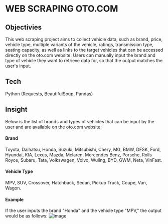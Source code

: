 # WEB SCRAPING OTO.COM
## Objectivies
This web scraping project aims to collect vehicle data, such as brand, price, vehicle type, multiple variants of the vehicle, ratings, transmission type, seating capacity, as well as links to the target vehicles that can be accessed directly on the oto.com website. Users can manually input the brand and type of vehicle they want to retrieve data for, so that the output matches the user's input.
## Tech
Python (Requests, BeautifulSoup, Pandas)
## Insight
Below is the list of brands and types of vehicles that can be input by the user and are available on the oto.com website:
#### Brand 
Toyota, Daihatsu, Honda, Suzuki, Mitsubishi, Chery, MG, BMW, DFSK, Ford, Hyundai, KIA, Lexus, Mazda, Mclaren, Mercendes Benz, Porsche, Rolls Royce, Subaru, Tata, Volkswagen, Volvo, Wuling, BYD, GWM, Neta, VinFast.
#### Vehicle Type
MPV, SUV, Crossover, Hatchback, Sedan, Pickup Truck, Coupe, Van, Wagon.
#### Example
If the user inputs the brand "Honda" and the vehicle type "MPV," the output would be as follows:
![image](https://github.com/RSaff/Data_Analyst_Project/assets/101809687/c9379d63-cb9a-491d-909f-aca00aeeb881)


